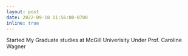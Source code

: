 ```yaml
---
layout: post
date: 2022-09-18 11:56:00-0700
inline: true
---
```

Started My Graduate studies at McGill Univerisity Under Prof. Caroline Wagner
